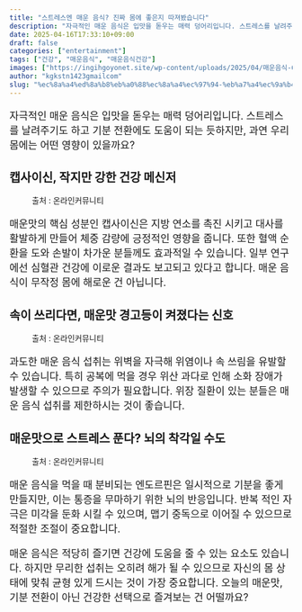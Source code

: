 ```yaml
---
title: "스트레스엔 매운 음식? 진짜 몸에 좋은지 따져봤습니다"
description: "자극적인 매운 음식은 입맛을 돋우는 매력 덩어리입니다. 스트레스를 날려주기도 하고 기분 전환에도 도움이 되는 듯하지만, 과연 우리 몸에는 어떤 영향이 있을까요?"
date: 2025-04-16T17:33:10+09:00
draft: false
categories: ["entertainment"]
tags: ["건강", "매운음식", "매운음식건강"]
images: ["https://ingihgoyonet.site/wp-content/uploads/2025/04/매운음식-683x1024.jpg", "https://ingihgoyonet.site/wp-content/uploads/2025/04/매운음식건강-1024x683.jpg", "https://ingihgoyonet.site/wp-content/uploads/2025/04/매워하는모습-683x1024.jpg"]
author: "kgkstn1423gmailcom"
slug: "%ec%8a%a4%ed%8a%b8%eb%a0%88%ec%8a%a4%ec%97%94-%eb%a7%a4%ec%9a%b4-%ec%9d%8c%ec%8b%9d-%ec%a7%84%ec%a7%9c-%eb%aa%b8%ec%97%90-%ec%a2%8b%ec%9d%80%ec%a7%80-%eb%94%b0%ec%a0%b8%eb%b4%a4%ec%8a%b5%eb%8b%88"
---
```


<p style="font-size:18px">자극적인 매운 음식은 입맛을 돋우는 매력 덩어리입니다. 스트레스를 날려주기도 하고 기분 전환에도 도움이 되는 듯하지만, 과연 우리 몸에는 어떤 영향이 있을까요?</p> <h2 >캡사이신, 작지만 강한 건강 메신저</h2> <figure ><img src="https://ingihgoyonet.site/wp-content/uploads/2025/04/매운음식-683x1024.jpg" alt="" style="aspect-ratio:16/9;object-fit:cover"/><figcaption >출처 : 온라인커뮤니티</figcaption></figure> <p style="font-size:18px">매운맛의 핵심 성분인 캡사이신은 지방 연소를 촉진 시키고 대사를 활발하게 만들어 체중 감량에 긍정적인 영향을 줍니다. 또한 혈액 순환을 도와 손발이 차가운 분들께도 효과적일 수 있습니다. 일부 연구에선 심혈관 건강에 이로운 결과도 보고되고 있다고 합니다. 매운 음식이 무작정 몸에 해로운 건 아닙니다.</p> <h2 >속이 쓰리다면, 매운맛 경고등이 켜졌다는 신호</h2> <figure ><img src="https://ingihgoyonet.site/wp-content/uploads/2025/04/매운음식건강-1024x683.jpg" alt="" style="aspect-ratio:16/9;object-fit:cover"/><figcaption >출처 : 온라인커뮤니티</figcaption></figure> <p style="font-size:18px">과도한 매운 음식 섭취는 위벽을 자극해 위염이나 속 쓰림을 유발할 수 있습니다. 특히 공복에 먹을 경우 위산 과다로 인해 소화 장애가 발생할 수 있으므로 주의가 필요합니다. 위장 질환이 있는 분들은 매운 음식 섭취를 제한하시는 것이 좋습니다.</p> <h2 >매운맛으로 스트레스 푼다? 뇌의 착각일 수도</h2> <figure ><img src="https://ingihgoyonet.site/wp-content/uploads/2025/04/매워하는모습-683x1024.jpg" alt="" style="aspect-ratio:9/16;object-fit:cover"/><figcaption >출처 : 온라인커뮤니티</figcaption></figure> <p style="font-size:18px">매운 음식을 먹을 때 분비되는 엔도르핀은 일시적으로 기분을 좋게 만들지만, 이는 통증을 무마하기 위한 뇌의 반응입니다. 반복 적인 자극은 미각을 둔화 시킬 수 있으며, 맵기 중독으로 이어질 수 있으므로 적절한 조절이 중요합니다.</p> <p style="font-size:18px">매운 음식은 적당히 즐기면 건강에 도움을 줄 수 있는 요소도 있습니다. 하지만 무리한 섭취는 오히려 해가 될 수 있으므로 자신의 몸 상태에 맞춰 균형 있게 드시는 것이 가장 중요합니다. 오늘의 매운맛, 기분 전환이 아닌 건강한 선택으로 즐겨보는 건 어떨까요?</p>